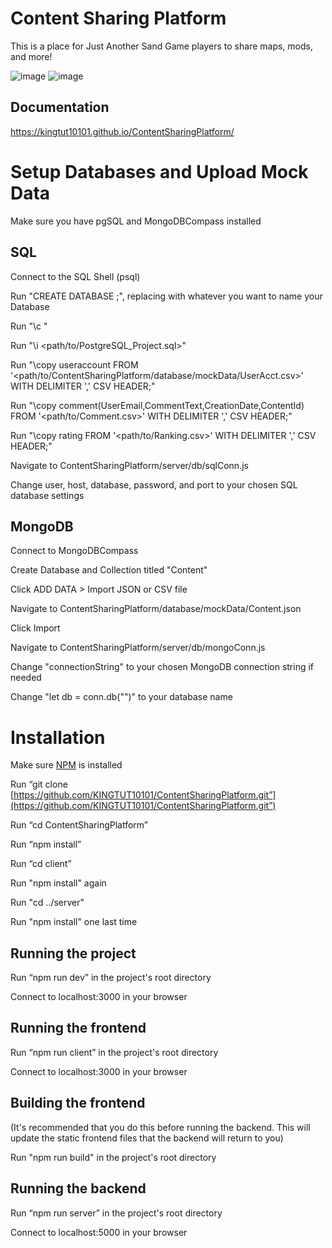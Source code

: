 # Content Sharing Platform

This is a place for Just Another Sand Game players to share maps, mods, and more!

![image](https://github.com/KINGTUT10101/ContentSharingPlatform/assets/45105509/263ee045-e2d6-4a5d-ab4d-51ad3e79d488)
![image](https://github.com/KINGTUT10101/ContentSharingPlatform/assets/45105509/0a364dc3-a281-4fad-94ca-26c351c80daa)

## Documentation

https://kingtut10101.github.io/ContentSharingPlatform/

# Setup Databases and Upload Mock Data

Make sure you have pgSQL and MongoDBCompass installed

## SQL

Connect to the SQL Shell (psql)

Run "CREATE DATABASE <Database>;", replacing <Database> with whatever you want to name your Database

Run "\c <Database>"

Run "\i <path/to/PostgreSQL_Project.sql>"

Run "\copy useraccount FROM '<path/to/ContentSharingPlatform/database/mockData/UserAcct.csv>' WITH DELIMITER ',' CSV HEADER;"

Run "\copy comment(UserEmail,CommentText,CreationDate,ContentId) FROM '<path/to/Comment.csv>' WITH DELIMITER ',' CSV HEADER;"

Run "\copy rating FROM '<path/to/Ranking.csv>' WITH DELIMITER ',' CSV HEADER;"

Navigate to ContentSharingPlatform/server/db/sqlConn.js

Change user, host, database, password, and port to your chosen SQL database settings

## MongoDB

Connect to MongoDBCompass

Create Database and Collection titled "Content"

Click ADD DATA > Import JSON or CSV file

Navigate to ContentSharingPlatform/database/mockData/Content.json

Click Import

Navigate to ContentSharingPlatform/server/db/mongoConn.js

Change "connectionString" to your chosen MongoDB connection string if needed

Change "let db = conn.db("<Database>")" to your database name


# Installation

Make sure [NPM](https://docs.npmjs.com/downloading-and-installing-node-js-and-npm) is installed

Run “git clone [https://github.com/KINGTUT10101/ContentSharingPlatform.git”](https://github.com/KINGTUT10101/ContentSharingPlatform.git”)

Run “cd ContentSharingPlatform”

Run “npm install”

Run “cd client”

Run "npm install" again

Run "cd ../server"

Run "npm install" one last time

## Running the project

Run “npm run dev” in the project's root directory

Connect to localhost:3000 in your browser

## Running the frontend

Run “npm run client” in the project's root directory

Connect to localhost:3000 in your browser

## Building the frontend

(It's recommended that you do this before running the backend. This will update the static frontend files that the backend will return to you)

Run "npm run build" in the project's root directory

## Running the backend

Run “npm run server” in the project's root directory

Connect to localhost:5000 in your browser
